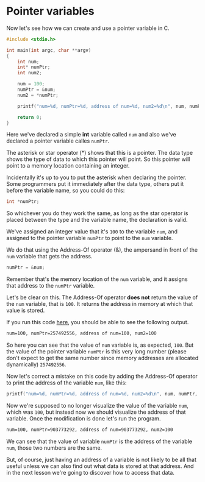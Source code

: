 # Pointer variables

Now let's see how we can create and use a pointer variable in C.

```c
#include <stdio.h>

int main(int argc, char **argv)
{
    int num;
    int* numPtr;
    int num2;

    num = 100;
    numPtr = &num;
    num2 = *numPtr;

    printf("num=%d, numPtr=%d, address of num=%d, num2=%d\n", num, numPtr, num, num2);

    return 0;
}
```

Here we've declared a simple __int__ variable called `num` and also we've declared a pointer variable calles `numPtr`.

The asterisk or star operator (\*) shows that this is a pointer. The data type shows the type of data to which this pointer will point. So this pointer will point to a memory location containing an integer.

Incidentally it's up to you to put the asterisk when declaring the pointer. Some programmers put it immediately after the data type, others put it before the variable name, so you could do this:

```c
int *numPtr;
```

So whichever you do they work the same, as long as the star operator is placed between the type and the variable name, the declaration is valid.

We've assigned an integer value that it's `100` to the variable `num`, and assigned to the pointer variable `numPtr` to point to the `num` variable.

We do that using the Address-Of operator (&), the ampersand in front of the `num` variable that gets the address.

```c
numPtr = &num;
```

Remember that's the memory location of the `num` variable, and it assigns that address to the `numPtr` variable.

Let's be clear on this. The Address-Of operator __does not__ return the value of the `num` variable, that is `100`. It returns the address in memory at which that value is stored.

If you run this code [here](https://www.codechef.com/ide/), you should be able to see the following output.

```txt
num=100, numPtr=257492556, address of num=100, num2=100
```

So here you can see that the value of `num` variable is, as expected, `100`. But the value of the pointer variable `numPtr` is this very long number (please don't expect to get the same number since memory addresses are allocated dynamically) `257492556`.

Now let's correct a mistake on this code by adding the Address-Of operator to print the address of the variable `num`, like this:

```c
printf("num=%d, numPtr=%d, address of num=%d, num2=%d\n", num, numPtr, &num, num2);
```

Now we're supposed to no longer visualize the value of the variable `num`, which was `100`, but instead now we should visualize the address of that variable. Once the modification is done let's run the program.

```txt
num=100, numPtr=903773292, address of num=903773292, num2=100
```

We can see that the value of variable `numPtr` is the address of the variable `num`, those two numbers are the same.

But, of course, just having an address of a variable is not likely to be all that useful unless we can also find out what data is stored at that address. And in the next lesson we're going to discover how to access that data.

